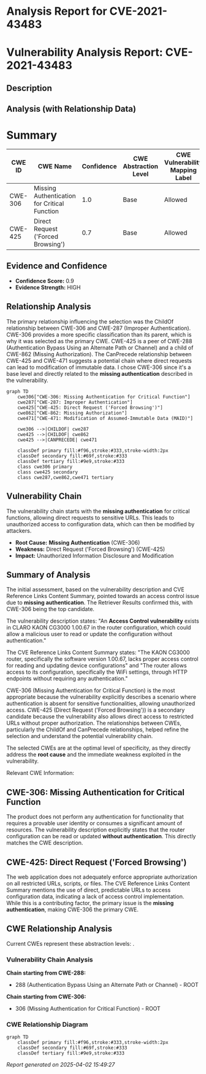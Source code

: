 # Analysis Report for CVE-2021-43483

# Vulnerability Analysis Report: CVE-2021-43483

## Description



## Analysis (with Relationship Data)

# Summary
| CWE ID | CWE Name | Confidence | CWE Abstraction Level | CWE Vulnerability Mapping Label | CWE-Vulnerability Mapping Notes |
|---|---|---|---|---|---|
| CWE-306 | Missing Authentication for Critical Function | 1.0 | Base | Allowed | Primary CWE |
| CWE-425 | Direct Request ('Forced Browsing') | 0.7 | Base | Allowed | Secondary Candidate |

## Evidence and Confidence

*   **Confidence Score:** 0.9
*   **Evidence Strength:** HIGH

## Relationship Analysis
The primary relationship influencing the selection was the ChildOf relationship between CWE-306 and CWE-287 (Improper Authentication). CWE-306 provides a more specific classification than its parent, which is why it was selected as the primary CWE. CWE-425 is a peer of CWE-288 (Authentication Bypass Using an Alternate Path or Channel) and a child of CWE-862 (Missing Authorization). The CanPrecede relationship between CWE-425 and CWE-471 suggests a potential chain where direct requests can lead to modification of immutable data. I chose CWE-306 since it's a base level and directly related to the **missing authentication** described in the vulnerability.

```mermaid
graph TD
    cwe306["CWE-306: Missing Authentication for Critical Function"]
    cwe287["CWE-287: Improper Authentication"]
    cwe425["CWE-425: Direct Request ('Forced Browsing')"]
    cwe862["CWE-862: Missing Authorization"]
    cwe471["CWE-471: Modification of Assumed-Immutable Data (MAID)"]

    cwe306 -->|CHILDOF| cwe287
    cwe425 -->|CHILDOF| cwe862
    cwe425 -->|CANPRECEDE| cwe471

    classDef primary fill:#f96,stroke:#333,stroke-width:2px
    classDef secondary fill:#69f,stroke:#333
    classDef tertiary fill:#9e9,stroke:#333
    class cwe306 primary
    class cwe425 secondary
    class cwe287,cwe862,cwe471 tertiary
```

## Vulnerability Chain
The vulnerability chain starts with the **missing authentication** for critical functions, allowing direct requests to sensitive URLs. This leads to unauthorized access to configuration data, which can then be modified by attackers.

*   **Root Cause:** **Missing Authentication** (CWE-306)
*   **Weakness:** Direct Request ('Forced Browsing') (CWE-425)
*   **Impact:** Unauthorized Information Disclosure and Modification

## Summary of Analysis
The initial assessment, based on the vulnerability description and CVE Reference Links Content Summary, pointed towards an access control issue due to **missing authentication**. The Retriever Results confirmed this, with CWE-306 being the top candidate.

The vulnerability description states: "An **Access Control vulnerability** exists in CLARO KAON CG3000 1.00.67 in the router configuration, which could allow a malicious user to read or update the configuration without authentication."

The CVE Reference Links Content Summary states: "The KAON CG3000 router, specifically the software version 1.00.67, lacks proper access control for reading and updating device configurations" and "The router allows access to its configuration, specifically the WiFi settings, through HTTP endpoints without requiring any authentication."

CWE-306 (Missing Authentication for Critical Function) is the most appropriate because the vulnerability explicitly describes a scenario where authentication is absent for sensitive functionalities, allowing unauthorized access. CWE-425 (Direct Request ('Forced Browsing')) is a secondary candidate because the vulnerability also allows direct access to restricted URLs without proper authorization. The relationships between CWEs, particularly the ChildOf and CanPrecede relationships, helped refine the selection and understand the potential vulnerability chain.

The selected CWEs are at the optimal level of specificity, as they directly address the **root cause** and the immediate weakness exploited in the vulnerability.

Relevant CWE Information:

## CWE-306: Missing Authentication for Critical Function
The product does not perform any authentication for functionality that requires a provable user identity or consumes a significant amount of resources. The vulnerability description explicitly states that the router configuration can be read or updated **without authentication**. This directly matches the CWE description.

## CWE-425: Direct Request ('Forced Browsing')
The web application does not adequately enforce appropriate authorization on all restricted URLs, scripts, or files. The CVE Reference Links Content Summary mentions the use of direct, predictable URLs to access configuration data, indicating a lack of access control implementation. While this is a contributing factor, the primary issue is the **missing authentication**, making CWE-306 the primary CWE.


## CWE Relationship Analysis

Current CWEs represent these abstraction levels: .


### Vulnerability Chain Analysis

**Chain starting from CWE-288:**
- 288 (Authentication Bypass Using an Alternate Path or Channel) - ROOT


**Chain starting from CWE-306:**
- 306 (Missing Authentication for Critical Function) - ROOT



### CWE Relationship Diagram

```mermaid
graph TD
    classDef primary fill:#f96,stroke:#333,stroke-width:2px
    classDef secondary fill:#69f,stroke:#333
    classDef tertiary fill:#9e9,stroke:#333
```



*Report generated on 2025-04-02 15:49:27*

